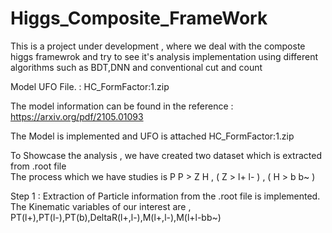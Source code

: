 # Higgs_Composite_FrameWork
This is a project under development , where we deal with the composte higgs framewrok and try to see it's analysis implementation using different algorithms such as BDT,DNN and conventional cut and count
<br/>

Model UFO File. : HC_FormFactor:1.zip <br/>

The model information can be found in the reference : https://arxiv.org/pdf/2105.01093 <br/>

The Model is implemented and UFO is attached HC_FormFactor:1.zip <br/>

To Showcase the analysis , we have created two dataset which is extracted from .root file <br/>
The process which we have studies is P P > Z H , ( Z > l+ l- ) , ( H > b b~ )

Step 1 : Extraction of Particle information from the .root file is implemented. The Kinematic variables of our interest are , PT(l+),PT(l-),PT(b),DeltaR(l+,l-),M(l+,l-),M(l+l-bb~) <br/>
